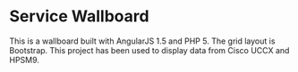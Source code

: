 # Service Wallboard

This is a wallboard built with AngularJS 1.5 and PHP 5. The grid layout is Bootstrap. 
This project has been used to display data from Cisco UCCX and HPSM9.



